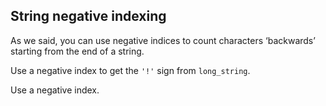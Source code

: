 ## String negative indexing

As we said, you can use negative indices to count characters ‘backwards’ starting
from the end of a string.  
  
Use a negative index to get the `'!'` sign from `long_string`.   

<div class='hint'>Use a negative index.</div>
